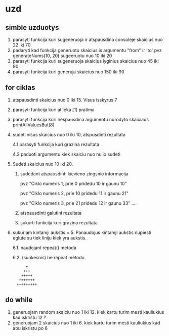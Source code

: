 # uzd

## simble uzduotys

1. parasyti funkcija kuri sugeneruoja ir atspausdina consoleje skaicius nuo 22 iki 70.
2. padaryti kad funkcija generuotu skaicius is argumentu "from" ir 'to'
   pvz generateNums(10, 20) sugeeruotu nuo 10 iki 20
3. parasyti funkcija kuri sugeneruoja skaicius lyginius skaicius nuo 45 iki 90
4. parasyti funkcija kuri generuja skaicius nuo 150 iki 90

## for ciklas

1. atspausdinti skaicius nuo 0 iki 15. Visus isskyrus 7
2. parasyti funkcija kuri atlieka [1] pratima
3. parasyti funkcija kuri nespausdina argumentu nurodyto skaiciaus
   printAllValuesBut(8)
4. sudeti visus skaicius nuo 0 iki 10, atspusdinti rezultata

   4.1 parasyti funkcija kuri grazina rezultata

   4.2 paduoti argumentu kiek skaiciu nuo nulio sudeti

5. Sudeti skaicius nuo 10 iki 20.

   1. sudedant atspausdinti kievieno zingsnio informacija

      pvz "Ciklo numeris 1, prie 0 pridedu 10 ir gaunu 10"

      pvz "Ciklo numeris 2, prie 10 pridedu 11 ir gaunu 21"

      pvz "Ciklo numeris 3, prie 21 pridedu 12 ir gaunu 33"
      ....

   2. atspausdinti galutini rezultata
   3. sukurti funkcija kuri grazina rezultata

6. sukuriam kintamji aukstis = 5. Panaudojus kintamji aukstis nupiesti eglute su tiek liniju kiek yra aukstis.

   6.1. naudojant repeat() metoda

   6.2. (sunkesnis) be repeat metodo.

```
         +
        +++
       +++++
      +++++++
     +++++++++
```

## do while

1. generuojam random skaiciu nuo 1 iki 12. kiek kartu turim mesti kauliukius kad iskristu 12 ?
2. generuojam 2 skaicius nuo 1 iki 6. kiek kartu turim mesti kauliukius kad abu iskristu po 6
